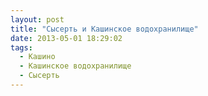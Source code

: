 ```yaml
---
layout: post
title: "Сысерть и Кашинское водохранилище"
date: 2013-05-01 18:29:02
tags:
  - Кашино
  - Кашинское водохранилище
  - Сысерть
---
```


